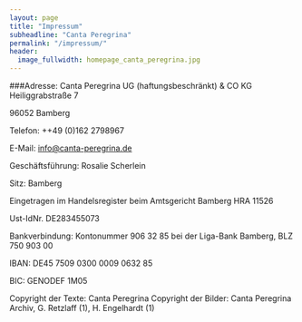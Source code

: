 ```yaml
---
layout: page
title: "Impressum"
subheadline: "Canta Peregrina"
permalink: "/impressum/"
header:
  image_fullwidth: homepage_canta_peregrina.jpg
---
```


###Adresse:
Canta Peregrina UG (haftungsbeschränkt) & CO KG
Heiliggrabstraße 7

96052 Bamberg


Telefon: ++49 (0)162 2798967

E-Mail: info@canta-peregrina.de

Geschäftsführung: Rosalie Scherlein

Sitz: Bamberg

Eingetragen im Handelsregister beim Amtsgericht Bamberg HRA 11526

Ust-IdNr. DE283455073

Bankverbindung: Kontonummer 906 32 85 bei der Liga-Bank Bamberg, BLZ 750 903 00

IBAN: DE45 7509 0300 0009 0632 85

BIC: GENODEF 1M05

Copyright der Texte: Canta Peregrina
Copyright der Bilder: Canta Peregrina Archiv, G. Retzlaff (1), H. Engelhardt (1) 



